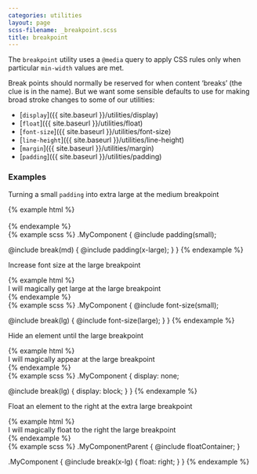 ```yaml
---
categories: utilities
layout: page
scss-filename: _breakpoint.scss
title: breakpoint
---
```

The `breakpoint` utility uses a `@media` query to apply CSS rules only when particular `min-width` values are met.

Break points should normally be reserved for when content ‘breaks’ (the clue is in the name). But we want some sensible defaults to use for making broad stroke changes to some of our utilities:  

* [`display`]({{ site.baseurl }}/utilities/display)
* [`float`]({{ site.baseurl }}/utilities/float)
* [`font-size`]({{ site.baseurl }}/utilities/font-size)
* [`line-height`]({{ site.baseurl }}/utilities/line-height)
* [`margin`]({{ site.baseurl }}/utilities/margin)
* [`padding`]({{ site.baseurl }}/utilities/padding)

### Examples

Turning a small `padding` into extra large at the medium breakpoint

<div class="DocsExample DocsExample--grouped">
{% example html %}
<div class="u-background-color--gray-12 u-padding--small u-md-padding--x-large">
  <div class="u-background-color--gray-15">&nbsp;</div>
</div>
{% endexample %}
</div>

<div class="DocsExample DocsExample--render--hidden">
{% example scss %}
.MyComponent {
  @include padding(small);

  @include break(md) {
    @include padding(x-large);
  }
}
{% endexample %}
</div>


Increase font size at the large breakpoint

<div class="DocsExample DocsExample--grouped">
{% example html %}
<div class="u-font-size--small u-lg-font-size--large">
  I will magically get large at the large breakpoint
</div>
{% endexample %}
</div>

<div class="DocsExample DocsExample--render--hidden">
{% example scss %}
.MyComponent {
  @include font-size(small);

  @include break(lg) {
    @include font-size(large);
  }
}
{% endexample %}
</div>


Hide an element until the large breakpoint

<div class="DocsExample DocsExample--grouped">
{% example html %}
<div class="u-display--none u-lg-display--block">
  I will magically appear at the large breakpoint
</div>
{% endexample %}
</div>

<div class="DocsExample DocsExample--render--hidden">
{% example scss %}
.MyComponent {
  display: none;

  @include break(lg) {
    display: block;
  }
}
{% endexample %}
</div>


Float an element to the right at the extra large breakpoint

<div class="DocsExample DocsExample--grouped">
{% example html %}
<div class="u-floatContainer">
  <div class="u-x-lg-float--right">
    I will magically float to the right the large breakpoint
  </div>
</div>
{% endexample %}
</div>

<div class="DocsExample DocsExample--render--hidden">
{% example scss %}
.MyComponentParent {
  @include floatContainer;
}

.MyComponent {
  @include break(x-lg) {
    float: right;
  }
}
{% endexample %}
</div>
